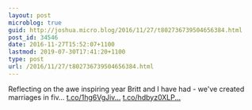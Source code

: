 ```yaml
---
layout: post
microblog: true
guid: http://joshua.micro.blog/2016/11/27/t802736739504656384.html
post_id: 34546
date: 2016-11-27T15:52:07+1100
lastmod: 2019-07-30T17:41:20+1100
type: post
url: /2016/11/27/t802736739504656384.html
---
```

Reflecting on the awe inspiring year Britt and I have had - we've created marriages in fiv… [t.co/1hg6VgJiv...](https://t.co/1hg6VgJivT) [t.co/hdbyz0XLP...](https://t.co/hdbyz0XLP4)
